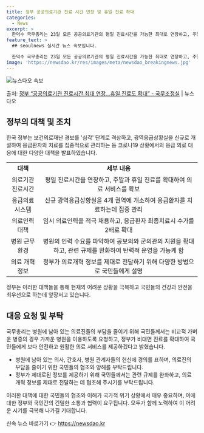 ```yaml
---
title: 정부 공공의료기관 진료 시간 연장 및 휴일 진료 확대
categories:
  - News
excerpt: >
  한덕수 국무총리는 23일 모든 공공의료기관의 평일 진료시간을 가능한 최대로 연장하고, 주말과 휴일 진료도 확…
feature_text: >
  ## seoulnews 실시간 뉴스 속보입니다.

  한덕수 국무총리는 23일 모든 공공의료기관의 평일 진료시간을 가능한 최대로 연장하고, 주말과 휴일 진료도 확…
image: 'https://newsdao.kr/res/images/meta/newsdao_breakingnews.jpg'
---
```


![뉴스다오 속보](https://newsdao.kr/res/images/meta/newsdao_breakingnews.jpg)

<p>출처: <a href="https://newsdao.kr/3225" rel="dofollow">정부 “공공의료기관 진료시간 최대 연장…휴일 진료도 확대” - 국무조정실</a> | 뉴스다오</p>

<h2>정부의 대책 및 조치</h2>
<p data-ke-size="size16">한국 정부는 보건의료재난 경보를 '심각' 단계로 격상하고, 광역응급상황실을 신규로 개설하여 응급환자의 치료를 집중적으로 관리하는 등 코로나19 상황에서의 응급 의료 대응에 대한 다양한 대책을 발표하였습니다.</p>

<table>
  <tr>
    <td style="text-align: center; height: 17px;"><b>대책</b></td>
    <td style="text-align: center; height: 17px;"><b>세부 내용</b></td>
  </tr>
  <tr>
    <td style="text-align: center; height: 17px;">의료기관 진료시간</td>
    <td style="text-align: center; height: 17px;">평일 진료시간을 연장하고, 주말과 휴일 진료를 확대하여 의료 서비스를 확보</td>
  </tr>
  <tr>
    <td style="text-align: center; height: 17px;">응급의료 시스템</td>
    <td style="text-align: center; height: 17px;">신규 광역응급상황실을 4개 권역에 개소하여 응급환자를 치료하는데 집중 관리</td>
  </tr>
  <tr>
    <td style="text-align: center; height: 17px;">의료인력 대책</td>
    <td style="text-align: center; height: 17px;">임시 의료인력을 적극 채용하고, 응급환자 최종치료시 수가를 2배로 확대</td>
  </tr>
  <tr>
    <td style="text-align: center; height: 17px;">병원 근무환경</td>
    <td style="text-align: center; height: 17px;">병원의 인력 수요를 파악하여 공보의와 군의관의 지원을 확대하고, 관련 규제를 완화하여 탄력적 운영을 가능케 함</td>
  </tr>
  <tr>
    <td style="text-align: center; height: 17px;">의료 개혁 정보</td>
    <td style="text-align: center; height: 17px;">정부가 의료개혁 정보를 제대로 전달하기 위해 다양한 방법으로 국민들에게 설명</td>
  </tr>
</table>

<p data-ke-size="size16">정부는 이러한 대책들을 통해 현재의 어려운 상황을 극복하고 국민들의 건강과 안전을 최우선으로 하는데 앞장서고 있습니다.</p>

<h2>대응 요청 및 부탁</h2>
<p data-ke-size="size16">국무총리는 병원에 남아 있는 의료진들의 부담을 줄이기 위해 국민들께서는 비교적 가벼운 병증의 경우 가까운 병원을 이용하도록 요청하고, 정부가 비대면 진료를 확대하여 국민들에게 보다 안전하고 원활한 의료 서비스를 제공하겠다고 밝혔습니다.</p>
<ul>
  <li>병원에 남아 있는 의사, 간호사, 병원 관계자들의 헌신에 경의를 표하며, 의료진의 부담을 줄이기 위한 국민들의 협조와 양해를 부탁드립니다.</li>
  <li>정부가 제대로된 정보를 제공하기 위해 국민들께서는 관련 규제를 완화하고, 의료 개혁 정보를 제대로 전달하는 데 협조해 주시기를 부탁드립니다.</li>
</ul>

<p data-ke-size="size16">이러한 대책에 대한 국민들의 협조와 이해가 국가적 위기 상황에서 매우 중요하며, 이에 대한 정부와 국민간의 긴밀한 소통과 협력이 요구됩니다. 모두가 함께 노력하여 이 어려운 시기를 극복해 나가길 기대합니다.</p>
 

신속 뉴스 바로가기 👉 <a href="https://newsdao.kr" rel="dofollow">https://newsdao.kr</a>


